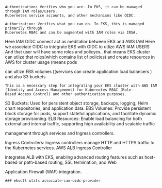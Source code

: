 
```
Authentication: Verifies who you are. In EKS, it can be managed through IAM roles/users,
Kubernetes service accounts, and other mechanisms like OIDC.

Authorization: Verifies what you can do. In EKS, this is managed primarily through
Kubernetes RBAC and can be augmented with IAM roles via IRSA.
```


Here IAM OIDC connect act as meditatior between EKS and AWS IAM
Here we associate OIDC to  integrate EKS with OIDC to utlize AWS IAM USERS 
And that user will have some roles and policyes..
that means EKS cluster can utlize that roles(which contains list of policies) and create resources in AWS for cluster usage (means pods 

can ultize EBS volumes )(services can create application load balancers ) and also S3 buckets 
```
This is a necessary step for integrating your EKS cluster with AWS IAM (Identity and Access Management) for Kubernetes RBAC (Role-
Based Access Control) and other authentication purposes.
```
S3 Buckets: Used for persistent object storage, backups, logging, Helm chart repositories, and application data.
EBS Volumes: Provide persistent block storage for pods, support stateful applications, and facilitate dynamic storage provisioning.
ELB Resources: Enable load balancing for both external and internal traffic, supporting high availability and scalable traffic 

management through services and Ingress controllers.

Ingress Controllers: Ingress controllers manage HTTP and HTTPS traffic to the Kubernetes services. AWS ALB Ingress Controller 

integrates ALB with EKS, enabling advanced routing features such as host-based or path-based routing, SSL termination, and Web 

Application Firewall (WAF) integration.
```
### eksctl utils associate-iam-oidc-provider
```
